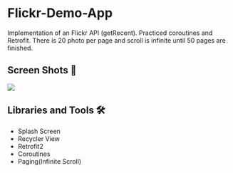 # Flickr-Demo-App
Implementation of an Flickr API (getRecent). Practiced coroutines and Retrofit. There is 20 photo per page and scroll is infinite until 50 pages are finished.

## Screen Shots 📱

![](https://media.giphy.com/media/dxyb4DfJrXrjQFcWbL/giphy.gif)

## Libraries and Tools 🛠

- Splash Screen
- Recycler View
- Retrofit2
- Coroutines
- Paging(Infinite Scroll)



